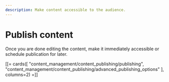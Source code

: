 ```yaml
---
description: Make content accessible to the audience.
---
```


# Publish content

Once you are done editing the content, make it immediately accessible or schedule publication for later.

[[= cards([
    "content_management/content_publishing/publishing",
    "content_management/content_publishing/advanced_publishing_options"
], columns=2) =]] 

